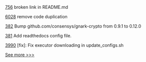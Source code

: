
[756](https://github.com/hyperledger-labs/open-enterprise-agent/pull/756) broken link in README.md

[6028](https://github.com/hyperledger/besu/pull/6028) remove code duplication

[382](https://github.com/hyperledger/fabric-ca/pull/382) Bump github.com/consensys/gnark-crypto from 0.9.1 to 0.12.0

[381](https://github.com/hyperledger/fabric-ca/pull/381) Add readthedocs config file.

[3990](https://github.com/hyperledger/iroha/pull/3990) [fix]: Fix executor downloading in update_configs.sh


[See more >>>](https://start-here.hyperledger.org/pull-requests)
